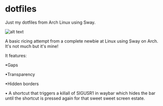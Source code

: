 # dotfiles
Just my dotfiles from Arch Linux using Sway.

![alt text](https://i.imgur.com/ESeMiOF.png)


A basic ricing attempt from a complete newbie at Linux using Sway on Arch. It's not much but it's mine!

It features:

•Gaps

•Transparency

•Hidden borders

• A shortcut that triggers a killall of SIGUSR1 in waybar which hides the bar until the shortcut is pressed again for that sweet sweet screen estate.

